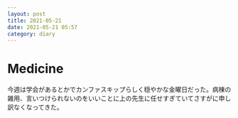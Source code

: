 ```yaml
---
layout: post
title: 2021-05-21
date: 2021-05-21 05:57
category: diary
---
```


# Medicine
今週は学会があるとかでカンファスキップらしく穏やかな金曜日だった。病棟の雑用、言いつけられないのをいいことに上の先生に任せすぎていてさすがに申し訳なくなってきた。
